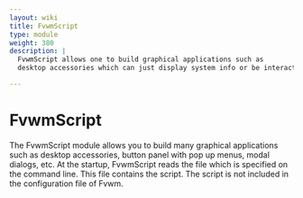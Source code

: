 ```yaml
---
layout: wiki
title: FvwmScript
type: module
weight: 380
description: |
  FvwmScript allows one to build graphical applications such as
  desktop accessories which can just display system info or be interactive.

---
```


# FvwmScript

The FvwmScript module allows you to build many graphical applications
such as desktop accessories, button panel with pop up menus,
modal dialogs, etc. At the startup, FvwmScript reads the file
which is specified on the command line. This file contains the script.
The script is not included in the configuration file of Fvwm.

